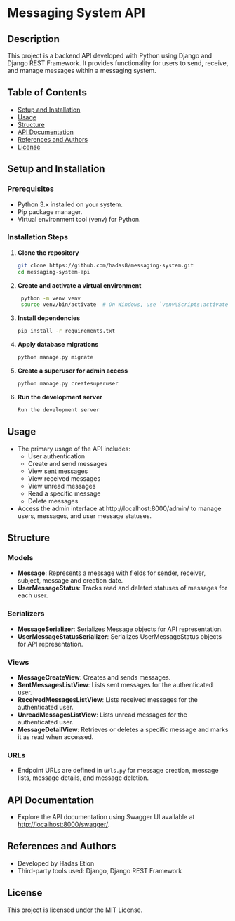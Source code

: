 # Messaging System API

## Description
This project is a backend API developed with Python using Django and Django REST Framework. It provides functionality for users to send, receive, and manage messages within a messaging system.

## Table of Contents
- [Setup and Installation](#setup-and-installation)
- [Usage](#usage)
- [Structure](#structure)
- [API Documentation](#api-documentation)
- [References and Authors](#references-and-authors)
- [License](#license)

## Setup and Installation
### Prerequisites
- Python 3.x installed on your system.
- Pip package manager.
- Virtual environment tool (venv) for Python.

### Installation Steps
1. **Clone the repository**
   ```bash
   git clone https://github.com/hadas8/messaging-system.git
   cd messaging-system-api
2. **Create and activate a virtual environment**
   ```bash 
    python -m venv venv
    source venv/bin/activate  # On Windows, use `venv\Scripts\activate`
3. **Install dependencies**
    ```bash
    pip install -r requirements.txt
4. **Apply database migrations**
    ```bash
    python manage.py migrate
5. **Create a superuser for admin access**
    ```bash
    python manage.py createsuperuser
6. **Run the development server**
    ```bash
    Run the development server

## Usage
- The primary usage of the API includes:
  - User authentication
  - Create and send messages
  - View sent messages
  - View received messages 
  - View unread messages
  - Read a specific message
  - Delete messages
- Access the admin interface at http://localhost:8000/admin/ to manage users, messages, and user message statuses.

## Structure

### Models
- **Message**: Represents a message with fields for sender, receiver, subject, message and creation date.
- **UserMessageStatus**: Tracks read and deleted statuses of messages for each user.

### Serializers
- **MessageSerializer**: Serializes Message objects for API representation.
- **UserMessageStatusSerializer**: Serializes UserMessageStatus objects for API representation.

### Views
- **MessageCreateView**: Creates and sends messages.
- **SentMessagesListView**: Lists sent messages for the authenticated user.
- **ReceivedMessagesListView**: Lists received messages for the authenticated user.
- **UnreadMessagesListView**: Lists unread messages for the authenticated user.
- **MessageDetailView**: Retrieves or deletes a specific message and marks it as read when accessed.

### URLs
- Endpoint URLs are defined in `urls.py` for message creation, message lists, message details, and message deletion.

## API Documentation
- Explore the API documentation using Swagger UI available at [http://localhost:8000/swagger/](http://localhost:8000/swagger/).

## References and Authors
- Developed by Hadas Etion
- Third-party tools used: Django, Django REST Framework

## License
This project is licensed under the MIT License.
